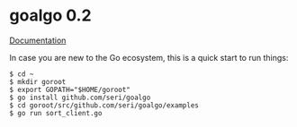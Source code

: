 # goalgo 0.2

[Documentation](http://godoc.org/github.com/seri/goalgo)

In case you are new to the Go ecosystem, this is a quick start to run things:

    $ cd ~
    $ mkdir goroot
    $ export GOPATH="$HOME/goroot"
    $ go install github.com/seri/goalgo
    $ cd goroot/src/github.com/seri/goalgo/examples
    $ go run sort_client.go
